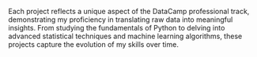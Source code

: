 Each project reflects a unique aspect of the DataCamp professional track, demonstrating my proficiency in translating raw data into meaningful insights. From studying the fundamentals of Python to delving into advanced statistical techniques and machine learning algorithms, these projects capture the evolution of my skills over time.
